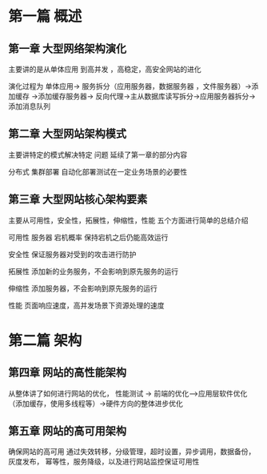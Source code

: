 # 第一篇 概述

## 第一章 大型网络架构演化 

主要讲的是从单体应用 到高并发 ，高稳定，高安全网站的进化

演化过程为 单体应用-> 服务拆分（应用服务器，数据服务器 ，文件服务器）->添加缓存 ->添加缓存服务器-> 反向代理->主从数据库读写拆分->应用服务器拆分->添加消息队列

## 第二章 大型网站架构模式

主要讲特定的模式解决特定 问题  延续了第一章的部分内容 

分布式 集群部署 自动化部署测试在一定业务场景的必要性

## 第三章 大型网站核心架构要素

主要从可用性，安全性，拓展性，伸缩性，性能 五个方面进行简单的总结介绍

可用性 服务器 宕机概率 保持宕机之后仍能高效运行

安全性 保证服务器对受到的攻击进行防护

拓展性 添加新的业务服务，不会影响到原先服务的运行

伸缩性 添加服务器，不会影响到原先服务的运行

性能  页面响应速度，高并发场景下资源处理的速度



# 第二篇 架构

## 第四章 网站的高性能架构

从整体讲了如何进行网站的优化， 性能测试 -> 前端的优化—>应用层软件优化（添加缓存，使用多线程等）->硬件方向的整体进步优化



## 第五章 网站的高可用架构

确保网站的高可用 通过失效转移，分级管理，超时设置，异步调用，数据备份，灰度发布， 幂等性，服务降级，以及进行网站监控保证可用性

